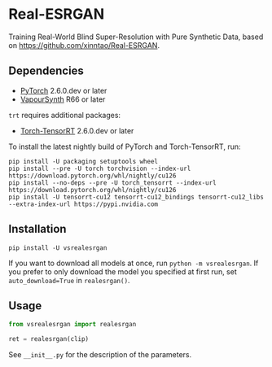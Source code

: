 # Real-ESRGAN
Training Real-World Blind Super-Resolution with Pure Synthetic Data, based on https://github.com/xinntao/Real-ESRGAN.


## Dependencies
- [PyTorch](https://pytorch.org/get-started/) 2.6.0.dev or later
- [VapourSynth](http://www.vapoursynth.com/) R66 or later

`trt` requires additional packages:
- [Torch-TensorRT](https://pytorch.org/TensorRT/) 2.6.0.dev or later

To install the latest nightly build of PyTorch and Torch-TensorRT, run:
```
pip install -U packaging setuptools wheel
pip install --pre -U torch torchvision --index-url https://download.pytorch.org/whl/nightly/cu126
pip install --no-deps --pre -U torch_tensorrt --index-url https://download.pytorch.org/whl/nightly/cu126
pip install -U tensorrt-cu12 tensorrt-cu12_bindings tensorrt-cu12_libs --extra-index-url https://pypi.nvidia.com
```


## Installation
```
pip install -U vsrealesrgan
```

If you want to download all models at once, run `python -m vsrealesrgan`. If you prefer to only download the model you
specified at first run, set `auto_download=True` in `realesrgan()`.


## Usage
```python
from vsrealesrgan import realesrgan

ret = realesrgan(clip)
```

See `__init__.py` for the description of the parameters.
